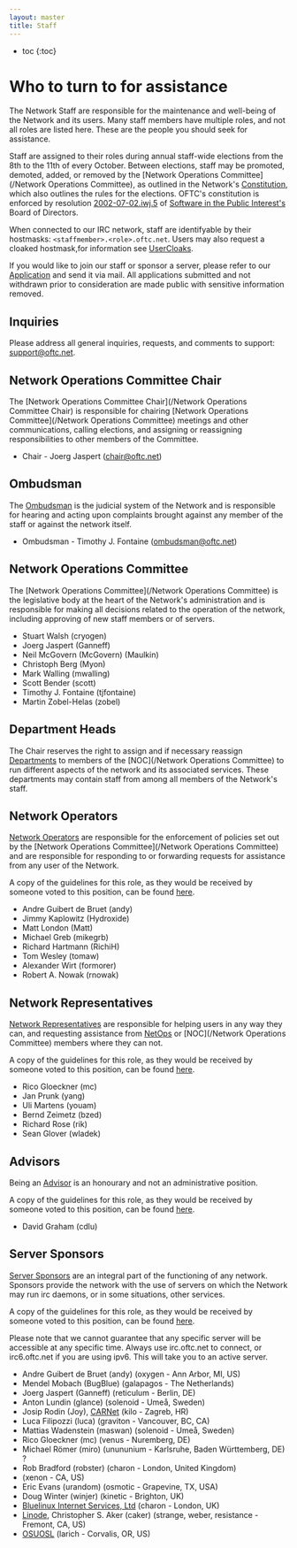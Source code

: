 ```yaml
---
layout: master
title: Staff
---
```

* toc
{:toc}

# Who to turn to for assistance #

The Network Staff are responsible for the maintenance and well-being of the
Network and its users. Many staff members have multiple roles, and not all roles
are listed here. These are the people you should seek for assistance.

Staff are assigned to their roles during annual staff-wide elections from the
8th to the 11th of every October. Between elections, staff may be promoted,
demoted, added, or removed by the [Network Operations Committee](/Network
Operations Committee), as outlined in the Network's
[Constitution](/Constitution), which also outlines the rules for the elections.
OFTC's constitution is enforced by resolution
[2002-07-02.iwj.5](http://www.spi-inc.org/corporate/resolutions/2002-07-02-iwj.5)
of [Software in the Public Interest's](http://www.spi-inc.org/) Board of
Directors.

When connected to our IRC network, staff are identifyable by their hostmasks:
`<staffmember>.<role>.oftc.net`. Users may also request a cloaked hostmask,for
information see [UserCloaks](/UserCloaks).

If you would like to join our staff or sponsor a server, please refer to our
[Application](/Application) and send it via mail. All applications submitted and
not withdrawn prior to consideration are made public with sensitive information
removed.

## Inquiries ##

Please address all general inquiries, requests, and comments to support:
support@oftc.net.

## Network Operations Committee Chair ##

The [Network Operations Committee Chair](/Network Operations Committee Chair) is
responsible for chairing [Network Operations Committee](/Network Operations
Committee) meetings and other communications, calling elections, and assigning
or reassigning responsibilities to other members of the Committee.

 * Chair - Joerg Jaspert (chair@oftc.net)

## Ombudsman ##

The [Ombudsman](/Ombudsman) is the judicial system of the Network and is
responsible for hearing and acting upon complaints brought against any member of
the staff or against the network itself.

 * Ombudsman - Timothy J. Fontaine (ombudsman@oftc.net)

## Network Operations Committee ##

The [Network Operations Committee](/Network Operations Committee) is the
legislative body at the heart of the Network's administration and is responsible
for making all decisions related to the operation of the network, including
approving of new staff members or of servers.

 * Stuart Walsh (cryogen)
 * Joerg Jaspert (Ganneff)
 * Neil McGovern (McGovern) (Maulkin)
 * Christoph Berg (Myon)
 * Mark Walling (mwalling)
 * Scott Bender (scott)
 * Timothy J. Fontaine (tjfontaine)
 * Martin Zobel-Helas (zobel)

## Department Heads ##

The Chair reserves the right to assign and if necessary reassign
[Departments](/Departments) to members of the [NOC](/Network Operations
Committee) to run different aspects of the network and its associated services.
These departments may contain staff from among all members of the Network's
staff.

## Network Operators ##

[Network Operators](/Network_Operator) are responsible for the enforcement of
policies set out by the [Network Operations Committee](/Network Operations
Committee) and are responsible for responding to or forwarding requests for
assistance from any user of the Network.

A copy of the guidelines for this role, as they would be received by someone
voted to this position, can be found [here](/Network_Operator).


 * Andre Guibert de Bruet (andy)
 * Jimmy Kaplowitz (Hydroxide)
 * Matt London (Matt)
 * Michael Greb (mikegrb)
 * Richard Hartmann (RichiH)
 * Tom Wesley (tomaw)
 * Alexander Wirt (formorer)
 * Robert A. Nowak (rnowak)

## Network Representatives ##

[Network Representatives](/Network_Representative) are responsible for helping
users in any way they can, and requesting assistance from
[NetOps](/Network_Operator) or [NOC](/Network Operations Committee) members
where they can not.

A copy of the guidelines for this role, as they would be received by someone
voted to this position, can be found [here](/Network_Representative).

 * Rico Gloeckner (mc)
 * Jan Prunk (yang)
 * Uli Martens (youam)
 * Bernd Zeimetz (bzed)
 * Richard Rose (rik)
 * Sean Glover (wladek)

## Advisors ##

Being an [Advisor](/Advisor) is an honourary and not an administrative position.

A copy of the guidelines for this role, as they would be received by someone
voted to this position, can be found [here](/Advisor).

 * David Graham (cdlu)

## Server Sponsors ##

[Server Sponsors](/Server_Sponsor) are an integral part of the functioning of
any network. Sponsors provide the network with the use of servers on which the
Network may run irc daemons, or in some situations, other services.

A copy of the guidelines for this role, as they would be received by someone
voted to this position, can be found [here](/Server_Sponsor).

Please note that we cannot guarantee that any specific server will be accessible
at any specific time. Always use irc.oftc.net to connect, or irc6.oftc.net if
you are using ipv6. This will take you to an active server.

 * Andre Guibert de Bruet (andy) (oxygen - Ann Arbor, MI, US)
 * Mendel Mobach (BugBlue) (galapagos - The Netherlands)
 * Joerg Jaspert (Ganneff) (reticulum - Berlin, DE)
 * Anton Lundin (glance) (solenoid - Umeå, Sweden)
 * Josip Rodin (Joy), [CARNet](http://www.carnet.hr/) (kilo - Zagreb, HR)
 * Luca Filipozzi (luca) (graviton - Vancouver, BC, CA)
 * Mattias Wadenstein (maswan) (solenoid - Umeå, Sweden)
 * Rico Gloeckner (mc) (venus - Nuremberg, DE)
 * Michael Römer (miro) (unununium - Karlsruhe, Baden Württemberg, DE) ?
 * Rob Bradford (robster) (charon - London, United Kingdom)
 * (xenon - CA, US)
 * Eric Evans (urandom) (osmotic - Grapevine, TX, USA)
 * Doug Winter (winjer) (kinetic - Brighton, UK)
 * [Bluelinux Internet Services, Ltd](http://www.bluelinux.co.uk)
(charon - London, UK)
 * [Linode](http://www.linode.com/), Christopher S. Aker (caker)
(strange, weber, resistance - Fremont, CA, US)
 * [OSUOSL](http://osuosl.org/) (larich - Corvalis, OR, US)

